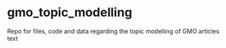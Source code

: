 # gmo_topic_modelling
Repo for files, code and data regarding the topic modelling of GMO articles text
